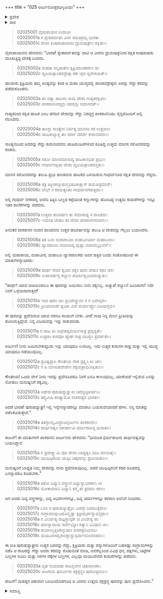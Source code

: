 +++
title = "025 ಅರ್ಜುನೋತ್ತರದಿಗ್ವಿಜಯಃ"
+++

<details><summary>ಪ್ರವೇಶ</summary>


।।   ಓಂ ಓಂ ನಮೋ ನಾರಾಯಣಾಯ।।   ಶ್ರೀ ವೇದವ್ಯಾಸಾಯ ನಮಃ ।।

ಶ್ರೀ ಕೃಷ್ಣದ್ವೈಪಾಯನ ವೇದವ್ಯಾಸ ವಿರಚಿತ  

**ಶ್ರೀ ಮಹಾಭಾರತ**

**ಸಭಾ ಪರ್ವ**

**ದಿಗ್ವಿಜಯ ಪರ್ವ**

**ಅಧ್ಯಾಯ 25**

</details>


<details><summary>ಸಾರ</summary>

ಉತ್ತರ ದಿಕ್ಕನ್ನು ಗೆದ್ದು ಅರ್ಜುನನು ಮರಳಿದುದು (1-20).

</details>



> 02025001 ವೈಶಂಪಾಯನ ಉವಾಚ।  
02025001a ಸ ಶ್ವೇತಪರ್ವತಂ ವೀರಃ ಸಮತಿಕ್ರಮ್ಯ ಭಾರತ।  
02025001c ದೇಶಂ ಕಿಂಪುರುಷಾವಾಸಂ ದ್ರುಮಪುತ್ರೇಣ ರಕ್ಷಿತಂ।।

ವೈಶಂಪಾಯನನು ಹೇಳಿದನು: “ಭಾರತ! ಶ್ವೇತಪರ್ವತವನ್ನು ದಾಟಿ ಆ ವೀರನು ದ್ರುಮಪುತ್ರನಿಂದ ರಕ್ಷಿತ ಕಿಂಪುರುಷರು ವಾಸಿಸುತ್ತಿದ್ದ ದೇಶಕ್ಕೆ ಬಂದನು.

> 02025002a ಮಹತಾ ಸನ್ನಿಪಾತೇನ ಕ್ಷತ್ರಿಯಾಂತಕರೇಣ ಹ।  
02025002c ವ್ಯಜಯತ್ಪಾಂಡವಶ್ರೇಷ್ಠಃ ಕರೇ ಚೈವ ನ್ಯವೇಶಯತ್।।

ಹಲವಾರು ಕ್ಷತ್ರಿಯರು ತಮ್ಮ ಅಂತ್ಯವನ್ನು ಕಂಡ ಆ ಮಹಾ ಯುದ್ಧದಲ್ಲಿ ಪಾಂಡವಶ್ರೇಷ್ಠನು ಅದನ್ನು ಗೆದ್ದು ಕರವನ್ನು ಪಡೆದುಕೊಂಡನು.

> 02025003a ತಂ ಜಿತ್ವಾ ಹಾಟಕಂ ನಾಮ ದೇಶಂ ಗುಹ್ಯಕರಕ್ಷಿತಂ।  
02025003c ಪಾಕಶಾಸನಿರವ್ಯಗ್ರಃ ಸಹಸೈನ್ಯಃ ಸಮಾಸದತ್।।

ಗುಹ್ಯಕರಿಂದ ರಕ್ಷಿತ ಹಾಟಕ ಎಂಬ ಹೆಸರಿನ ದೇಶವನ್ನು ಗೆದ್ದು ನಿರವ್ಯಗ್ರ ಪಾಕಶಾಸನಿಯು ಸೈನ್ಯದೊಂದಿಗೆ ಅಲ್ಲಿ ನೆಲಸಿದನು.

> 02025004a ತಾಂಸ್ತು ಸಾಂತ್ವೇನ ನಿರ್ಜಿತ್ಯ ಮಾನಸಂ ಸರ ಉತ್ತಮಂ।  
02025004c ಋಷಿಕುಲ್ಯಾಶ್ಚ ತಾಃ ಸರ್ವಾ ದದರ್ಶ ಕುರುನಂದನಃ।।

ಸಾಂತ್ವನದಿಂದ ಅವರನ್ನು ಗೆದ್ದು ಕುರುನಂದನನು ಋಷಿಕುಂಜರಗಳಿಂದ ಕೂಡಿದ್ದ ಉತ್ತಮ ಮಾನಸ ಸರೋವರವನ್ನು ಕಂಡನು.

> 02025005a ಸರೋ ಮಾನಸಮಾಸಾದ್ಯ ಹಾಟಕಾನಭಿತಃ ಪ್ರಭುಃ।  
02025005c ಗಂಧರ್ವರಕ್ಷಿತಂ ದೇಶಂ ವ್ಯಜಯತ್ಪಾಂಡವಸ್ತತಃ।।

ಮಾನಸ ಸರೋವರವನ್ನು ತಲುಪಿ ಪ್ರಭು ಪಾಂಡವನು ಹಾಟಕದ ಬಳಿಯಿರುವ ಗಂಧರ್ವರಿಂದ ರಕ್ಷಿತ ದೇಶವನ್ನು ಗೆದ್ದನು.

> 02025006a  ತತ್ರ ತಿತ್ತಿರಿಕಲ್ಮಾಷಾನ್ಮಂಡೂಕಾಕ್ಷಾನ್ ಹಯೋತ್ತಮಾನ್।  
02025006c ಲೇಭೇ ಸ ಕರಮತ್ಯಂತಂ ಗಂಧರ್ವನಗರಾತ್ತದಾ।।

ಅಲ್ಲಿ ಗಂಧರ್ವ ನಗರದಲ್ಲಿ ಅವನು ತಿತ್ತಿರಿ ಬಣ್ಣದ ಕಪ್ಪೆಯಂತೆ ಕಣ್ಣುಗಳನ್ನು ಹೊಂದಿದ್ದ ಉತ್ತಮ ಕುದುರೆಗಳನ್ನು ಇನ್ನೂ ಇತರ ಕಾಣಿಕೆಗಳನ್ನು ಪಡೆದನು.

> 02025007a ಉತ್ತರಂ ಹರಿವರ್ಷಂ ತು ಸಮಾಸಾದ್ಯ ಸ ಪಾಂಡವಃ।  
02025007c ಇಯೇಷ ಜೇತುಂ ತಂ ದೇಶಂ ಪಾಕಶಾಸನನಂದನಃ।।

ಅನಂತರ ಪಾಕಶಾಸನ ನಂದನ ಪಾಂಡವನು ಉತ್ತರ ಹರಿವರ್ಷವನ್ನು ತಲುಪಿ ಆ ದೇಶವನ್ನು ಗೆಲ್ಲಲು ಬಯಸಿದನು.

> 02025008a ತತ ಏನಂ ಮಹಾಕಾಯಾ ಮಹಾವೀರ್ಯಾ ಮಹಾಬಲಾಃ।  
02025008c ದ್ವಾರಪಾಲಾಃ ಸಮಾಸಾದ್ಯ ಹೃಷ್ಟಾ ವಚನಮಬ್ರುವನ್।।

ಅಲ್ಲಿ ಮಹಾಕಾಯ, ಮಹಾವೀರ, ಮಹಾಬಲ ದ್ವಾರಪಾಲಕರು ಅವನ ಹತ್ತಿರ ಬಂದು ಸಂತೋಷದಿಂದ ಈ ಮಾತುಗಳನ್ನಾಡಿದರು:

> 02025009a ಪಾರ್ಥ ನೇದಂ ತ್ವಯಾ ಶಕ್ಯಂ ಪುರಂ ಜೇತುಂ ಕಥಂ ಚನ।  
02025009c ಉಪಾವರ್ತಸ್ವ ಕಲ್ಯಾಣ ಪರ್ಯಾಪ್ತಮಿದಮಚ್ಯುತ।।

“ಪಾರ್ಥ! ಯಾವ ರೀತಿಯಿಂದಲೂ ಈ ಪುರವನ್ನು ಜಯಿಸಲು ನೀನು ಶಕ್ಯನಿಲ್ಲ. ಅಚ್ಯುತ! ಕಲ್ಯಾಣ! ಹಿಂದಿರುಗು! ಇದೇ ನಿನಗೆ ಒಳ್ಳೆಯದಾಗುತ್ತದೆ!

> 02025010a ಇದಂ ಪುರಂ ಯಃ ಪ್ರವಿಶೇದ್ಧ್ರುವಂ ಸ ನ ಭವೇನ್ನರಃ।  
02025010c ಪ್ರೀಯಾಮಹೇ ತ್ವಯಾ ವೀರ ಪರ್ಯಾಪ್ತೋ ವಿಜಯಸ್ತವ।।

ಈ ಪುರವನ್ನು ಪ್ರವೇಶಿಸುವ ಯಾವ ನರನೂ ಸಾಯಲೇ ಬೇಕು. ವೀರ! ನಾವು ನಿನ್ನ ಮೇಲೆ ಪ್ರೀತಿಯನ್ನು ತೋರಿಸುತ್ತಿದ್ದೇವೆ. ನಿನ್ನ ವಿಜಯವನ್ನು ಇನ್ನು ಸಾಕುಮಾಡು.

> 02025011a ನ ಚಾಪಿ ಕಿಂ ಚಿಜ್ಜೇತವ್ಯಮರ್ಜುನಾತ್ರ ಪ್ರದೃಶ್ಯತೇ।   
02025011c ಉತ್ತರಾಃ ಕುರವೋ ಹ್ಯೇತೇ ನಾತ್ರ ಯುದ್ಧಂ ಪ್ರವರ್ತತೇ।।

ಅರ್ಜುನ! ನೀನು ಜಯಿಸಬೇಕಾದ್ದುದು ಇನ್ನು ಯಾವುದೂ ಉಳಿದಿಲ್ಲ. ಇದು ಉತ್ತರ ಕುರುಗಳ ರಾಷ್ರ ಮತ್ತು ಇಲ್ಲಿ ಯುದ್ಧ ಯಾವುದೂ ನಡೆಯುವುದಿಲ್ಲ.

> 02025012a ಪ್ರವಿಷ್ಟಶ್ಚಾಪಿ ಕೌಂತೇಯ ನೇಹ ದ್ರಕ್ಷ್ಯಸಿ ಕಿಂ ಚನ।  
02025012c ನ ಹಿ ಮಾನುಷದೇಹೇನ ಶಕ್ಯಮತ್ರಾಭಿವೀಕ್ಷಿತುಂ।।

ಕೌಂತೇಯ! ಒಂದು ವೇಳೆ ನೀನು ಇದನ್ನು ಪ್ರವೇಶಿಸಿದರೂ ನಿನಗೆ ಏನೂ ಕಾಣುವುದಿಲ್ಲ. ಯಾಕೆಂದರೆ ಇಲ್ಲಿರುವ ಏನನ್ನು ನೋಡಲು ಮನುಷ್ಯನಿಗೆ ಶಕ್ಯವಿಲ್ಲ.

> 02025013a ಅಥೇಹ ಪುರುಷವ್ಯಾಘ್ರ ಕಿಂ ಚಿದನ್ಯಚ್ಚಿಕೀರ್ಷಸಿ।  
02025013c ತದ್ಬ್ರವೀಹಿ ಕರಿಷ್ಯಾಮೋ ವಚನಾತ್ತವ ಭಾರತ।।

ಆದರೆ ಭಾರತ! ಪುರುಷವ್ಯಾಘ್ರ! ಇಲ್ಲಿ ಇನ್ನೇನನ್ನಾದರನ್ನೂ ಮಾಡಲು ಬಯಸುವೆಯಾದರೆ ಹೇಳು. ನಿನ್ನ ಮಾತನ್ನು ನಡೆಸಿಕೊಡುತ್ತೇವೆ.”

> 02025014a ತತಸ್ತಾನಬ್ರವೀದ್ರಾಜನ್ನರ್ಜುನಃ ಪಾಕಶಾಸನಿಃ।  
02025014c ಪಾರ್ಥಿವತ್ವಂ ಚಿಕೀರ್ಷಾಮಿ ಧರ್ಮರಾಜಸ್ಯ ಧೀಮತಃ।।

ರಾಜನ್! ಈ ಮಾತುಗಳಿಗೆ ಪಾಕಶಾಸನಿ ಅರ್ಜುನನು ಹೇಳಿದನು: “ಧೀಮಂತ ಧರ್ಮರಾಜನು ಪಾರ್ಥಿವತ್ವವನ್ನು ಬಯಸಿದ್ದಾನೆ.

> 02025015a ನ ಪ್ರವೇಕ್ಷ್ಯಾಮಿ ವೋ ದೇಶಂ ಬಾಧ್ಯತ್ವಂ ಯದಿ ಮಾನುಷೈಃ।  
02025015c ಯುಧಿಷ್ಠಿರಾಯ ಯತ್ಕಿಂ ಚಿತ್ಕರವನ್ನಃ ಪ್ರದೀಯತಾಂ।।

ಮನುಷ್ಯರಿಗೆ ಬಾಧ್ಯತ ನಿಮ್ಮ ದೇಶವನ್ನು ನಾನು ಪ್ರವೇಶಿಸುವುದಿಲ್ಲ. ಆದರೆ ಯುಧಿಷ್ಠಿರನಿಗೆ ಕರದ ರೂಪದಲ್ಲಿ ಏನನ್ನಾದರೂ ಕೊಡಬೇಕು.”

> 02025016a ತತೋ ದಿವ್ಯಾನಿ ವಸ್ತ್ರಾಣಿ ದಿವ್ಯಾನ್ಯಾಭರಣಾನಿ ಚ।  
02025016c ಮೋಕಾಜಿನಾನಿ ದಿವ್ಯಾನಿ ತಸ್ಮೈ ತೇ ಪ್ರದದುಃ ಕರಂ।।

ಆಗ ಅವರು ದಿವ್ಯ ವಸ್ತ್ರಗಳನ್ನು, ದಿವ್ಯ ಆಭರಣಗಳನ್ನೂ, ದಿವ್ಯ ಚರ್ಮಗಳನ್ನೂ ಕರವಾಗಿ ಅವನಿಗೆ ನೀಡಿದರು.

> 02025017a ಏವಂ ಸ ಪುರುಷವ್ಯಾಘ್ರೋ ವಿಜಿಗ್ಯೇ ದಿಶಮುತ್ತರಾಂ।  
02025017c ಸಂಗ್ರಾಮಾನ್ಸುಬಹೂನ್ಕೃತ್ವಾ ಕ್ಷತ್ರಿಯೈರ್ದಸ್ಯುಭಿಸ್ತಥಾ।।  
02025018a ಸ ವಿನಿರ್ಜಿತ್ಯ ರಾಜ್ಞಸ್ತಾನ್ಕರೇ ಚ ವಿನಿವೇಶ್ಯ ಹ।  
02025018c ಧನಾನ್ಯಾದಾಯ ಸರ್ವೇಭ್ಯೋ ರತ್ನಾನಿ ವಿವಿಧಾನಿ ಚ।।  
02025019a ಹಯಾಂಸ್ತಿತ್ತಿರಿಕಲ್ಮಾಷಾಂ ಶುಕಪತ್ರನಿಭಾನಪಿ।  
02025019c ಮಯೂರಸದೃಶಾಂಶ್ಚಾನ್ಯಾನ್ಸರ್ವಾನನಿಲರಂಹಸಃ।।

ಈ ರೀತಿ ಪುರುಷವ್ಯಾಘ್ರನು ಉತ್ತರ ದಿಶವನ್ನು ಗೆದ್ದು, ಕ್ಷತ್ರಿಯರು ಮತ್ತು ದಸ್ಯುಗಳೊಂದಿಗೆ ಬಹಳಷ್ಟು ಸಂಗ್ರಾಮಗಳನ್ನು ನಡೆಸಿ ಆ ರಾಜರನ್ನು ಗೆದ್ದು ಅವರು ಕರವನ್ನು ಕೊಡುವಂತೆ ಮಾಡಿ, ಅವರೆಲ್ಲರಿಂದ ವಿವಿಧ ಧನ, ರತ್ನಗಳು, ಚಿಟ್ಟೆಗಳ ಬಣ್ಣಗಳ ನವಿಲು ಮತ್ತು ಗಿಳಿಗಳ ರೆಕ್ಕೆಗಳ ಬಣ್ಣಗಳ, ಎಲ್ಲವೂ ವಾಯುವೇಗದ ಕುದುರೆಗಳನ್ನು ಪಡೆದನು.

> 02025020a ವೃತಃ ಸುಮಹತಾ ರಾಜನ್ಬಲೇನ ಚತುರಂಗಿಣಾ।  
02025020c ಆಜಗಾಮ ಪುನರ್ವೀರಃ ಶಕ್ರಪ್ರಸ್ಥಂ ಪುರೋತ್ತಮಂ।।

ರಾಜನ್! ಮಹತ್ತರ ಚತುರಂಗ ಬಲದಿಂದೊಡಗೂಡಿ ಆ ವೀರನು ಉತ್ತಮ ಶಕ್ರಪ್ರಸ್ಥ ಪುರವನ್ನು ಪುನಃ ಪ್ರವೇಶಿಸಿದನು.”




<details><summary>ಸಮಾಪ್ತಿ</summary>


ಇತಿ ಶ್ರೀ ಮಹಾಭಾರತೇ ಸಭಾಪರ್ವಣಿ ದಿಗ್ವಿಜಯಪರ್ವಣಿ ಅರ್ಜುನೋತ್ತರದಿಗ್ವಿಜಯೇ ಪಂಚವಿಂಶೋಽಧ್ಯಾಯಃ।।  
ಇದು ಶ್ರೀ ಮಹಾಭಾರತದಲ್ಲಿ ಸಭಾಪರ್ವದಲ್ಲಿ ದಿಗ್ವಿಜಯಪರ್ವದಲ್ಲಿ ಅರ್ಜುನೋತ್ತರದಿಗ್ವಿಜಯ ಎನ್ನುವ ಇಪ್ಪತ್ತೈದನೆಯ ಅಧ್ಯಾಯವು.



</details>

[^1]: ಅರ್ಜುನ, ಭೀಮ ಮತ್ತು ನಕುಲ-ಸಹದೇವರು ಒಂದೇ ಸಮಯದಲ್ಲಿ ನಾಲ್ಕೂ ದಿಕ್ಕುಗಳನ್ನು ಜಯಿಸಿದರು.

